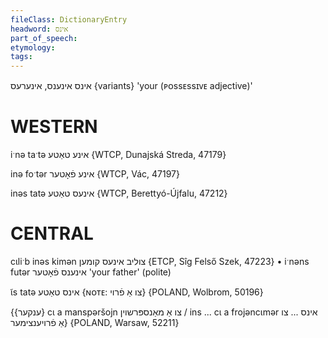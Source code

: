 ```yaml
---
fileClass: DictionaryEntry
headword: אינס
part_of_speech: 
etymology: 
tags: 
---
```

אינס
אינענס, אינערעס {variants}
'your (ᴘᴏssᴇssɪᴠᴇ adjective)'

WESTERN
========

iˑnə taˑtə אינע טאַטע {WTCP, Dunajská Streda, 47179}

inə foˑtər אינע פֿאָטער {WTCP, Vác, 47197}

inəs tatə אינעס טאַטע {WTCP, Berettyó-Újfalu, 47212}

CENTRAL
========

cɩliˑb inəs kimən צוליב אינעס קומען {ETCP, Sîg Felső Szek, 47223}
	•	iˑnəns futər אינענס פֿאָטער 'your father' (polite)

ɩ̃s tatə אינס טאַטע {ɴᴏᴛᴇ: צו אַ פֿרוי} {POLAND, Wolbrom, 50196}

{{ענקער} cɩ a manspəršojn צו אַ מאַנספּרשוין  /  ins ... cɩ a frojəncɩmər אינס ... צו אַ פֿרויענצימער} {POLAND, Warsaw, 52211}